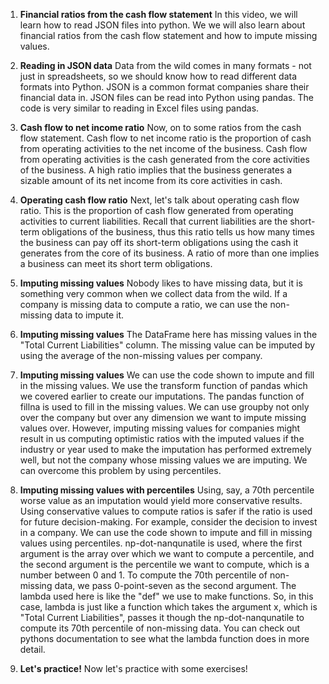 1. **Financial ratios from the cash flow statement**
In this video, we will learn how to read JSON files into python. We we will also learn about financial ratios from the cash flow statement and how to impute missing values.

2. **Reading in JSON data**
Data from the wild comes in many formats - not just in spreadsheets, so we should know how to read different data formats into Python. JSON is a common format companies share their financial data in. JSON files can be read into Python using pandas. The code is very similar to reading in Excel files using pandas.

3. **Cash flow to net income ratio**
Now, on to some ratios from the cash flow statement. Cash flow to net income ratio is the proportion of cash from operating activities to the net income of the business. Cash flow from operating activities is the cash generated from the core activities of the business. A high ratio implies that the business generates a sizable amount of its net income from its core activities in cash.

4. **Operating cash flow ratio**
Next, let's talk about operating cash flow ratio. This is the proportion of cash flow generated from operating activities to current liabilities. Recall that current liabilities are the short-term obligations of the business, thus this ratio tells us how many times the business can pay off its short-term obligations using the cash it generates from the core of its business. A ratio of more than one implies a business can meet its short term obligations.

5. **Imputing missing values**
Nobody likes to have missing data, but it is something very common when we collect data from the wild. If a company is missing data to compute a ratio, we can use the non-missing data to impute it.

6. **Imputing missing values**
The DataFrame here has missing values in the "Total Current Liabilities" column. The missing value can be imputed by using the average of the non-missing values per company.

7. **Imputing missing values**
We can use the code shown to impute and fill in the missing values. We use the transform function of pandas which we covered earlier to create our imputations. The pandas function of fillna is used to fill in the missing values. We can use groupby not only over the company but over any dimension we want to impute missing values over. However, imputing missing values for companies might result in us computing optimistic ratios with the imputed values if the industry or year used to make the imputation has performed extremely well, but not the company whose missing values we are imputing. We can overcome this problem by using percentiles.

8. **Imputing missing values with percentiles**
Using, say, a 70th percentile worse value as an imputation would yield more conservative results. Using conservative values to compute ratios is safer if the ratio is used for future decision-making. For example, consider the decision to invest in a company. We can use the code shown to impute and fill in missing values using percentiles. np-dot-nanqunatile is used, where the first argument is the array over which we want to compute a percentile, and the second argument is the percentile we want to compute, which is a number between 0 and 1. To compute the 70th percentile of non-missing data, we pass 0-point-seven as the second argument. The lambda used here is like the "def" we use to make functions. So, in this case, lambda is just like a function which takes the argument x, which is "Total Current Liabilities", passes it though the np-dot-nanqunatile to compute its 70th percentile of non-missing data. You can check out pythons documentation to see what the lambda function does in more detail.

9. **Let's practice!**
Now let's practice with some exercises!